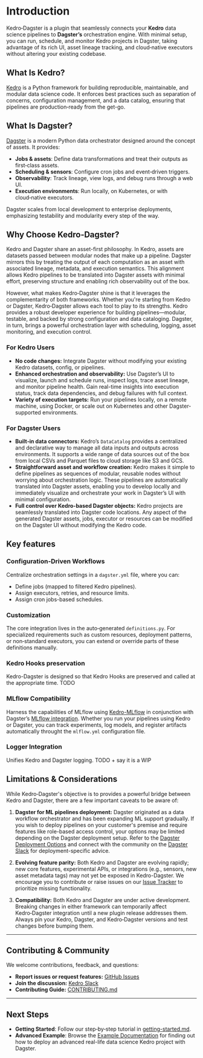 # Introduction

Kedro‑Dagster is a  plugin that seamlessly connects your **Kedro** data science pipelines to **Dagster’s** orchestration engine. With minimal setup, you can run, schedule, and monitor Kedro projects in Dagster, taking advantage of its rich UI, asset lineage tracking, and cloud‑native executors without altering your existing codebase.

## What Is Kedro?

[Kedro](https://kedro.readthedocs.io/) is a Python framework for building reproducible, maintainable, and modular data science code. It enforces best practices such as separation of concerns, configuration management, and a data catalog, ensuring that pipelines are production‑ready from the get-go.

## What Is Dagster?

[Dagster](https://docs.dagster.io/) is a modern Python data orchestrator designed around the concept of assets. It provides:

- **Jobs & assets**: Define data transformations and treat their outputs as first‑class assets.
- **Scheduling & sensors**: Configure cron jobs and event‑driven triggers.
- **Observability**: Track lineage, view logs, and debug runs through a web UI.
- **Execution environments**: Run locally, on Kubernetes, or with cloud‑native executors.

Dagster scales from local development to enterprise deployments, emphasizing testability and modularity every step of the way.

## Why Choose Kedro‑Dagster?

Kedro and Dagster share an asset-first philosophy. In Kedro, assets are datasets passed between modular nodes that make up a pipeline. Dagster mirrors this by treating the output of each computation as an asset with associated lineage, metadata, and execution semantics. This alignment allows Kedro pipelines to be translated into Dagster assets with minimal effort, preserving structure and enabling rich observability out of the box.&#x20;

However, what makes Kedro‑Dagster shine is that it leverages the complementarity of both frameworks. Whether you're starting from Kedro or Dagster, Kedro‑Dagster allows each tool to play to its strengths. Kedro provides a robust developer experience for building pipelines—modular, testable, and backed by strong configuration and data cataloging. Dagster, in turn, brings a powerful orchestration layer with scheduling, logging, asset monitoring, and execution control.

### For Kedro Users

- **No code changes:** Integrate Dagster without modifying your existing Kedro datasets, config, or pipelines.
- **Enhanced orchestration and observability:** Use Dagster’s UI to visualize, launch and schedule runs, inspect logs, trace asset lineage, and monitor pipeline health. Gain real-time insights into execution status, track data dependencies, and debug failures with full context.
- **Variety of execution targets:** Run your pipelines locally, on a remote machine, using Docker, or scale out on Kubernetes and other Dagster-supported environments.

### For Dagster Users

- **Built‑in data connectors:** Kedro’s `DataCatalog` provides a centralized and declarative way to manage all data inputs and outputs across environments. It supports a wide range of data sources out of the box from local CSVs and Parquet files to cloud storage like S3 and GCS.&#x20;
- **Straightforward asset and workflow creation:** Kedro makes it simple to define pipelines as sequences of modular, reusable nodes without worrying about orchestration logic. These pipelines are automatically translated into Dagster assets, enabling you to develop locally and immediately visualize and orchestrate your work in Dagster’s UI with minimal configuration.
- **Full control over Kedro-based Dagster objects:** Kedro projects are seamlessly translated into Dagster code locations. Any aspect of the generated Dagster assets, jobs, executor or resources can be modified on the Dagster UI without modifying the Kedro code.

## Key features

### Configuration‑Driven Workflows

Centralize orchestration settings in a `dagster.yml` file, where you can:

- Define jobs (mapped to filtered Kedro pipelines).
- Assign executors, retries, and resource limits.
- Assign cron jobs-based schedules.

### Customization

The core integration lives in the auto‑generated `definitions.py`. For specialized requirements such as custom resources, deployment patterns, or non‑standard executors, you can extend or override parts of these definitions manually.

### Kedro Hooks preservation

Kedro-Dagster is designed so that Kedro Hooks are preserved and called at the appropriate time. TODO

### MLflow Compatibility

Harness the capabilities of MLflow using [Kedro-MLflow](https://github.com/Galileo-Galilei/kedro-mlflow) in conjunction with Dagster’s [MLflow integration](https://dagster.io/integrations/dagster-mlflow). Whether you run your pipelines using Kedro or Dagster, you can track experiments, log models, and register artifacts automatically throught the `mlflow.yml` configuration file.

### Logger Integration

Unifies Kedro and Dagster logging. TODO + say it is a WIP

## Limitations & Considerations

While Kedro‑Dagster's objective is to provides a powerful bridge between Kedro and Dagster, there are a few important caveats to be aware of:

1. **Dagster for ML pipelines deployment:**
   Dagster originated as a data workflow orchestrator and has been expanding ML support gradually. If you wish to deploy pipelines on your customer's premise and require features like role-based access control, your options may be limited depending on the Dagster deployment setup. Refer to the [Dagster Deployment Options](https://docs.dagster.io/guides/deploy) and connect with the community on the [Dagster Slack](https://dagster.io/slack) for deployment-specific advice.

2. **Evolving feature parity:**
   Both Kedro and Dagster are evolving rapidly; new core features, experimental APIs, or integrations (e.g., sensors, new asset metadata tags) may not yet be exposed in Kedro-Dagster. We encourage you to contribute or raise issues on our [Issue Tracker](https://github.com/gtauzin/kedro-dagster/issues) to prioritize missing functionality.

3. **Compatibility:**
   Both Kedro and Dagster are under active development. Breaking changes in either framework can temporarily affect Kedro‑Dagster integration until a new plugin release addresses them. Always pin your Kedro, Dagster, and Kedro‑Dagster versions and test changes before bumping them.

---

## Contributing & Community

We welcome contributions, feedback, and questions:

- **Report issues or request features:** [GitHub Issues](https://github.com/gtauzin/kedro-dagster/issues)
- **Join the discussion:** [Kedro Slack](https://slack.kedro.org/)
- **Contributing Guide:** [CONTRIBUTING.md](https://github.com/gtauzin/kedro-dagster/blob/main/CONTRIBUTING.md)

---

## Next Steps

- **Getting Started**: Follow our step‑by‑step tutorial in [getting-started.md](getting-started.md).
- **Advanced Example**: Browse the [Example Documentation](example.md) for finding out how to deploy an advanced real-life data science Kedro project with Dagster.
